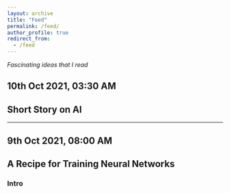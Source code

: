 ```yaml
---
layout: archive
title: "Feed"
permalink: /feed/
author_profile: true
redirect_from:
  - /feed
---
```


*Fascinating ideas that I read*

## 	10th Oct 2021, 03:30 AM
## Short Story on AI


---
## 	9th Oct 2021, 08:00 AM
## A Recipe for Training Neural Networks
### Intro
